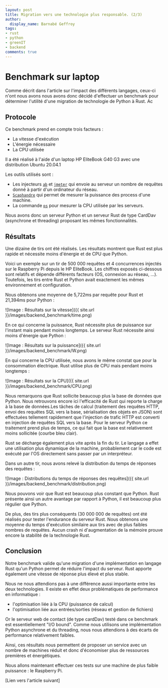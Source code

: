 ```yaml
---
layout: post
title: Migration vers une technologie plus responsable. (2/3)
author:
  display_name: Barnabé Geffroy
tags:
- rust
- python
- greenIT
- backend
comments: true
---
```



# Benchmark sur laptop


Comme décrit dans l'article sur l'impact des différents langages, ceux-ci n'ont nous avons nous avons donc décidé d'effectuer un benchmark pour déterminer l'utilité d'une migration de technologie de Python à Rust. Ac

## Protocole

Ce benchmark prend en compte trois facteurs : 

* La vitesse d'exécution
* L'énergie nécessaire
* La CPU utilisée

Il a été réalisé à l'aide d'un laptop HP EliteBook G40 G3 avec une distribution Ubuntu 20.04.1

Les outils utilisés sont :

* Les injecteurs [`ab`](https://httpd.apache.org/docs/2.4/fr/programs/ab.HTTP) et [`jmeter`](https://jmeter.apache.org/) qui envoie au serveur un nombre de requêtes donné à partir d'un ordinateur du réseau.
* [`Scaphandre`](https://github.com/hubblo-org/scaphandre) qui permet de mesurer la puissance des process d'une machine.
* La commande [`ps`](https://man7.org/linux/man-pages/man1/ps.1.HTTP) pour mesurer la CPU utilisée par les serveurs. 

Nous avons donc un serveur Python et un serveur Rust de type CardDav (asynchrone et threading) proposant les mêmes fonctionnalités.

## Résultats

Une dizaine de tirs ont été réalisés. Les résultats montrent que Rust est plus rapide et nécessite moins d'énergie et de CPU que Python.

Voici un exemple sur un tir de 500 000 requêtes et 4 concurrences injectés sur le Raspberry Pi depuis le HP EliteBook. Les chiffres exposés ci-dessous sont relatifs et dépende différents facteurs (OS, connexion au réseau, ...). Toutefois, les tirs entre Rust et Python avait exactement les mêmes environnement et configuration.

Nous obtenons une moyenne de 5,722ms par requête pour Rust et 21,394ms pour Python : 

![Image : Résultats sur la vitesse]({{ site.url }}/images/backend_benchmark/time.png)

En ce qui concerne la puissance, Rust nécessite plus de puissance sur l'instant mais pendant moins longtemps. Le serveur Rust nécessite ainsi moins d'énergie que Python : 

![Image : Résultats sur la puissance]({{ site.url }}/images/backend_benchmark/W.png)

En qui concerne la CPU utilisée, nous avons le même constat que pour la consommation électrique. Rust utilise plus de CPU mais pendant moins longtemps : 

![Image : Résultats sur la CPU]({{ site.url }}/images/backend_benchmark/CPU.png)

Nous remarquons que Rust sollicite beaucoup plus la base de données que Python. Nous retrouvons encore ici l'efficacité de Rust qui reporte la charge à la base de données.Les tâches de calcul (traitement des requêtes HTTP, envoi des requêtes SQL vers la base, sérialisation des objets en JSON) sont effectuées tellement rapidement que l'injection de trafic HTTP est converti en injection de requêtes SQL vers la base. Pour le serveur Python ce traitement prend plus de temps, ce qui fait que la base est relativement moins sollicitée (courbe bleu clair).

Rust se décharge également plus vite après la fin du tir. Le langage a effet une utilisation plus dynamique de la machine, probablement car le code est exécuté par l'OS directement sans passer par un interpréteur.

Dans un autre tir, nous avons relevé la distribution du temps de réponses des requêtes : 

![Image : Distributions du temps de réponses des requêtes]({{ site.url }}/images/backend_benchmark/distribution.png)

Nous pouvons voir que Rust est beaucoup plus constant que Python. Rust présente ainsi un autre avantage par rapport à Python, il est beaucoup plus régulier que Python.  

De plus, des tirs plus conséquents (30 000 000 de requêtes) ont été réalisés pour tester l'endurance du serveur Rust. Nous obtenons une moyenne du temps d'exécution similaire aux tirs avec de plus faibles nombres de requêtes. Aucun crash ni d'augmentation de la mémoire prouve encore la stabilité  de la technologie Rust. 

## Conclusion 

Notre benchmark valide qu'une migration d'une implémentation en langage Rust qu'un Python permet de réduire l'impact du serveur. Rust apporte également une vitesse de réponse plus élevé et plus stable. 

Nous ne nous attendions pas à une différence aussi importante entre les deux technologies. Il existe en effet deux problématiques de performance en informatique :
- l'optimisation liée à la CPU (puissance de calcul)
- l'optimisation liée aux entrées/sorties (réseau et gestion de fichiers)

Or le serveur web de contact (de type cardDav) testé dans ce benchmark est essentiellement "I/O bound". Comme nous utilisons une implémentation Python asynchrone et du threading, nous nous attendions à des écarts de performance relativement faibles.


Ainsi, ces résultats nous permettent de proposer un service avec un nombre de machines réduit et donc d'économiser plus de ressources premières et énergétiques.

Nous allons maintenant effectuer ces tests sur une machine de plus faible puissance : le Raspberry Pi.

[Lien vers l'article suivant]
